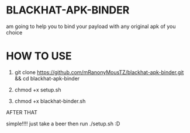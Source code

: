 # BLACKHAT-APK-BINDER
am going to help you to bind your payload with any original apk of you choice

# HOW TO USE

1. git clone https://github.com/mRanonyMousTZ/blackhat-apk-binder.git && cd blackhat-apk-binder

2. chmod +x setup.sh

3. chmod +x blackhat-binder.sh

AFTER THAT

simple!!!! just take a beer then run ./setup.sh :D
